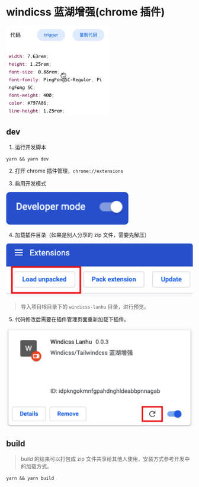 # windicss 蓝湖增强(chrome 插件)

![sample](./resource/sample.gif)

## dev

1. 运行开发脚本

```shell
yarn && yarn dev
```

2. 打开 chrome 插件管理，`chrome://extensions`

3. 启用开发模式

![chrome-dev-mode](resource/chrome-dev-mode.png)

4. 加载插件目录（如果是别人分享的 zip 文件，需要先解压）

![chrome-load-unpacked](resource/chrome-load-unpacked.png)

> 导入项目根目录下的 `windicss-lanhu` 目录，进行预览。

5. 代码修改后需要在插件管理页面重新加载下插件。

![reload-plugin](resource/reload-plugin.png)

## build

> build 的结果可以打包成 zip 文件共享给其他人使用，安装方式参考开发中的加载方式。

```shell
yarn && yarn build
```
